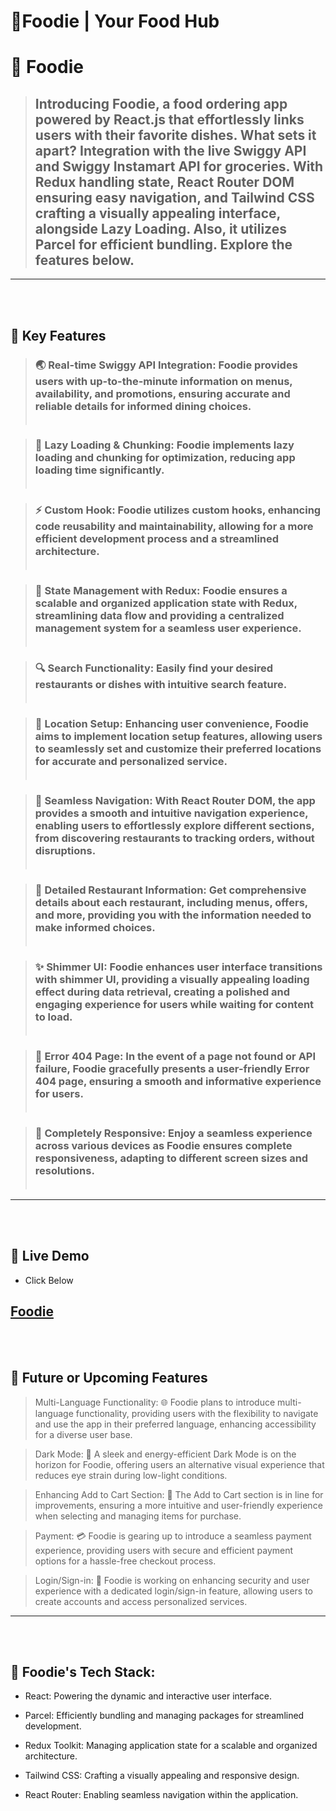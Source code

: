   <h1><b>🚀Foodie | Your Food Hub</b></h3>
</div>



<!-- PROJECT DESCRIPTION -->

# 💖 Foodie

> ## Introducing Foodie, a food ordering app powered by React.js that effortlessly links users with their favorite dishes. What sets it apart? Integration with the live Swiggy API and Swiggy Instamart API for groceries. With Redux handling state, React Router DOM ensuring easy navigation, and Tailwind CSS crafting a visually appealing interface, alongside Lazy Loading. Also, it utilizes Parcel for efficient bundling. Explore the features below.



---
<!-- Features -->
<br></br>
 ## 🎯 Key Features 

> ### 🌏 Real-time Swiggy API Integration: Foodie provides users with up-to-the-minute information on menus, availability, and promotions, ensuring accurate and reliable details for informed dining choices.<br></br>

> ### 🚀 Lazy Loading & Chunking: Foodie implements lazy loading and chunking for optimization, reducing app loading time significantly.<br></br>

> ### ⚡ Custom Hook: Foodie utilizes custom hooks, enhancing code reusability and maintainability, allowing for a more efficient development process and a streamlined architecture.<br></br>

> ### 🔐 State Management with Redux: Foodie ensures a scalable and organized application state with Redux, streamlining data flow and providing a centralized management system for a seamless user experience.<br></br>

> ### 🔍 Search Functionality: Easily find your desired restaurants or dishes with intuitive search feature.<br></br>

> ### 📍 Location Setup: Enhancing user convenience, Foodie aims to implement location setup features, allowing users to seamlessly set and customize their preferred locations for accurate and personalized service.<br></br>

> ### 📌 Seamless Navigation: With React Router DOM, the app provides a smooth and intuitive navigation experience, enabling users to effortlessly explore different sections, from discovering restaurants to tracking orders, without disruptions.<br></br>

> ### 📜 Detailed Restaurant Information: Get comprehensive details about each restaurant, including menus, offers, and more, providing you with the information needed to make informed choices.<br></br>

> ### ✨ Shimmer UI: Foodie enhances user interface transitions with shimmer UI, providing a visually appealing loading effect during data retrieval, creating a polished and engaging experience for users while waiting for content to load.<br></br>

> ### 🚧 Error 404 Page: In the event of a page not found or API failure, Foodie gracefully presents a user-friendly Error 404 page, ensuring a smooth and informative experience for users.<br></br>

> ### 📱 Completely Responsive: Enjoy a seamless experience across various devices as Foodie ensures complete responsiveness, adapting to different screen sizes and resolutions.<br></br>

---
<br></br>
## 🚀 Live Demo 

- Click Below

[Foodie](https://myfoodiestore.netlify.app/)
---
<br></br>
## 🎯 Future or Upcoming Features
> Multi-Language Functionality: 🌐 Foodie plans to introduce multi-language functionality, providing users with the flexibility to navigate and use the app in their preferred language, enhancing accessibility for a diverse user base.

> Dark Mode: 🌙 A sleek and energy-efficient Dark Mode is on the horizon for Foodie, offering users an alternative visual experience that reduces eye strain during low-light conditions.

> Enhancing Add to Cart Section: 🛒 The Add to Cart section is in line for improvements, ensuring a more intuitive and user-friendly experience when selecting and managing items for purchase.

> Payment: 💳 Foodie is gearing up to introduce a seamless payment experience, providing users with secure and efficient payment options for a hassle-free checkout process.

> Login/Sign-in: 🔐 Foodie is working on enhancing security and user experience with a dedicated login/sign-in feature, allowing users to create accounts and access personalized services.

---
<br></br>
 ## 🔧 Foodie's Tech Stack:

- React: Powering the dynamic and interactive user interface.

- Parcel: Efficiently bundling and managing packages for streamlined development.

- Redux Toolkit: Managing application state for a scalable and organized architecture.

- Tailwind CSS: Crafting a visually appealing and responsive design.

- React Router: Enabling seamless navigation within the application.




